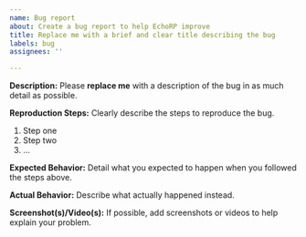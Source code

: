 ```yaml
---
name: Bug report
about: Create a bug report to help EchoRP improve
title: Replace me with a brief and clear title describing the bug
labels: bug
assignees: ''

---
```


**Description:** Please **replace me** with a description of the bug in as much detail as possible.

**Reproduction Steps:** Clearly describe the steps to reproduce the bug. 
1. Step one
2. Step two
3. ...

**Expected Behavior:** Detail what you expected to happen when you followed the steps above.

**Actual Behavior:** Describe what actually happened instead.

**Screenshot(s)/Video(s):** If possible, add screenshots or videos to help explain your problem.
